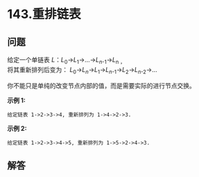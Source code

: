 # 143.重排链表

## 问题

给定一个单链表 *L*：*L*<sub>0</sub>→*L*<sub>1</sub>→…→*L*<sub><em>n</em>-1</sub>→*L*<sub>n ，</sub>  
将其重新排列后变为： *L*<sub>0</sub>→*L*<sub><em>n</em></sub>→*L*<sub>1</sub>→*L*<sub><em>n</em>-1</sub>→*L*<sub>2</sub>→*L*<sub><em>n</em>-2</sub>→…

你不能只是单纯的改变节点内部的值，而是需要实际的进行节点交换。

**示例 1:**

```
给定链表 1->2->3->4, 重新排列为 1->4->2->3.
```

**示例 2:**

```
给定链表 1->2->3->4->5, 重新排列为 1->5->2->4->3.
```



## 解答


